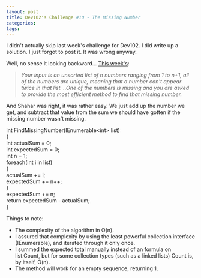 ```yaml
---
layout: post
title: Dev102's Challenge #10 - The Missing Number
categories: 
tags: 
---
```


  <p>I didn't actually skip last week's challenge for Dev102.  I did write up a solution.  I just forgot to post it.  It was wrong anyway.</p>  <p>Well, no sense it looking backward... <a href="http://www.dev102.com/net/a-programming-job-interview-challenge-10-the-missing-number/">This week's</a>:</p>  <blockquote>   <p><em>Your input is an unsorted list of n numbers ranging from 1 to n+1, all of the numbers are unique, meaning that a number can't appear twice in that list. ..One of the numbers is missing and you are asked to provide the most efficient method to find that missing number.</em></p> </blockquote>  <p>And Shahar was right, it was rather easy.  We just add up the number we get, and subtract that value from the sum we should have gotten if the missing number wasn't missing.</p>  <p>int FindMissingNumber(IEnumerable&lt;int&gt; list)    <br />{     <br />    int actualSum = 0;     <br />    int expectedSum = 0;     <br />    int n = 1;     <br />    foreach(int i in list)     <br />    {     <br />        actualSum += i;     <br />        expectedSum += n++;     <br />    }     <br />    expectedSum += n;     <br />    return expectedSum - actualSum;     <br />} </p>  <p> </p>  <p>Things to note:</p>  <ul>   <li>The complexity of the algorithm in O(n).   </li>    <li>I  assured that complexity by using the least powerful collection interface (IEnumerable), and iterated through it only once. </li>    <li>I summed the expected total manually instead of an formula on list.Count, but for some collection types (such as a linked lists) Count is, by itself, O(n). </li>    <li>The method will work for an empty sequence, returning 1. </li> </ul>